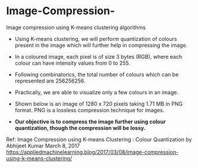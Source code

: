 # Image-Compression-
Image compression using K-means clustering algorithms

* Using K-means clustering, we will perform quantization of colours present in the image which will further help in  compressing the image.
* In a coloured image, each pixel is of size 3 bytes (RGB), where each colour can have intensity values from 0 to 255. 
* Following combinatorics, the total number of colours which can be represented are 256*256*256. 
* Practically, we are able to visualize only a few colours in an image. 
* Shown below is an image of 1280 x 720 pixels taking 1.71 MB in PNG format. PNG is a lossless compression technique for images. 

* **Our objective is to compress the image further using colour quantization, though the compression will be lossy.**



Ref: Image Compression using K-means Clustering : Colour Quantization by Abhijeet Kumar  March 8, 2017
     https://appliedmachinelearning.blog/2017/03/08/image-compression-using-k-means-clustering/
